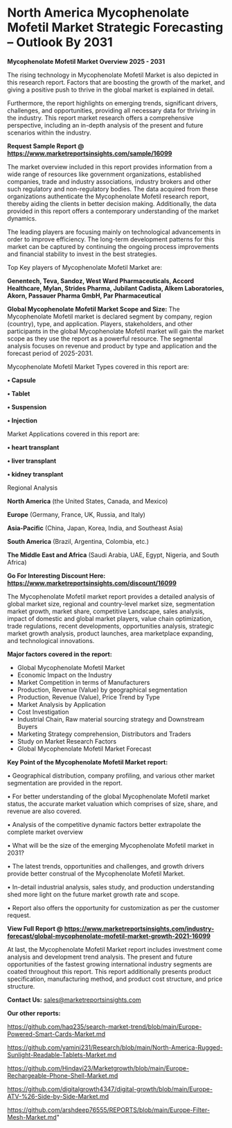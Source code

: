  # North America Mycophenolate Mofetil Market Strategic Forecasting – Outlook By 2031

<Strong> Mycophenolate Mofetil Market Overview 2025 - 2031</strong>

The rising technology in Mycophenolate Mofetil Market is also depicted in this research report. Factors that are boosting the growth of the market, and giving a positive push to thrive in the global market is explained in detail.

Furthermore, the report highlights on emerging trends, significant drivers, challenges, and opportunities, providing all necessary data for thriving in the industry. This report market research offers a comprehensive perspective, including an in-depth analysis of the present and future scenarios within the industry.

<strong>Request Sample Report @ <a href=https://www.marketreportsinsights.com/sample/16099>https://www.marketreportsinsights.com/sample/16099</a></strong>

The market overview included in this report provides information from a wide range of resources like government organizations, established companies, trade and industry associations, industry brokers and other such regulatory and non-regulatory bodies. The data acquired from these organizations authenticate the Mycophenolate Mofetil research report, thereby aiding the clients in better decision making. Additionally, the data provided in this report offers a contemporary understanding of the market dynamics.

The leading players are focusing mainly on technological advancements in order to improve efficiency. The long-term development patterns for this market can be captured by continuing the ongoing process improvements and financial stability to invest in the best strategies.

Top Key players of Mycophenolate Mofetil Market are:

<strong>Genentech, Teva, Sandoz, West Ward Pharmaceuticals, Accord Healthcare, Mylan, Strides Pharma, Jubilant Cadista, Alkem Laboratories, Akorn, Passauer Pharma GmbH, Par Pharmaceutical</strong>

<strong><b>Global Mycophenolate Mofetil Market Scope and Size:</b></strong>
The Mycophenolate Mofetil market is declared segment by company, region (country), type, and application. Players, stakeholders, and other participants in the global Mycophenolate Mofetil market will gain the market scope as they use the report as a powerful resource. The segmental analysis focuses on revenue and product by type and application and the forecast period of 2025-2031.

Mycophenolate Mofetil Market Types covered in this report are:

<strong>• Capsule

• Tablet

• Suspension

• Injection</strong>

Market Applications covered in this report are:

<strong>• heart transplant

• liver transplant

• kidney transplant</strong> 

Regional Analysis

<strong>North America</strong> (the United States, Canada, and Mexico)

<strong>Europe</strong> (Germany, France, UK, Russia, and Italy)

<strong>Asia-Pacific</strong> (China, Japan, Korea, India, and Southeast Asia)

<strong>South America</strong> (Brazil, Argentina, Colombia, etc.)

<strong>The Middle East and Africa</strong> (Saudi Arabia, UAE, Egypt, Nigeria, and South Africa)

<strong>Go For Interesting Discount Here: <a href=https://www.marketreportsinsights.com/discount/16099>https://www.marketreportsinsights.com/discount/16099</a></strong>

The Mycophenolate Mofetil market report provides a detailed analysis of global market size, regional and country-level market size, segmentation market growth, market share, competitive Landscape, sales analysis, impact of domestic and global market players, value chain optimization, trade regulations, recent developments, opportunities analysis, strategic market growth analysis, product launches, area marketplace expanding, and technological innovations.

<strong><b>Major factors covered in the report:</b></strong>
<ul>
  <li>Global Mycophenolate Mofetil Market </li>
  <li>Economic Impact on the Industry</li>
  <li>Market Competition in terms of Manufacturers</li>
  <li>Production, Revenue (Value) by geographical segmentation</li>
  <li>Production, Revenue (Value), Price Trend by Type</li>
  <li>Market Analysis by Application</li>
  <li>Cost Investigation</li>
  <li>Industrial Chain, Raw material sourcing strategy and Downstream Buyers</li>
  <li>Marketing Strategy comprehension, Distributors and Traders</li>
  <li>Study on Market Research Factors</li>
  <li>Global Mycophenolate Mofetil Market Forecast</li>
</ul>

<strong><b>Key Point of the Mycophenolate Mofetil Market report:</b></strong>

• Geographical distribution, company profiling, and various other market segmentation are provided in the report.

• For better understanding of the global Mycophenolate Mofetil market status, the accurate market valuation which comprises of size, share, and revenue are also covered.

• Analysis of the competitive dynamic factors better extrapolate the complete market overview

• What will be the size of the emerging Mycophenolate Mofetil market in 2031?

• The latest trends, opportunities and challenges, and growth drivers provide better construal of the Mycophenolate Mofetil Market.

• In-detail industrial analysis, sales study, and production understanding shed more light on the future market growth rate and scope.

• Report also offers the opportunity for customization as per the customer request.

<strong><b>View Full Report @ <a href=https://www.marketreportsinsights.com/industry-forecast/global-mycophenolate-mofetil-market-growth-2021-16099>https://www.marketreportsinsights.com/industry-forecast/global-mycophenolate-mofetil-market-growth-2021-16099</a></b></strong>


At last, the Mycophenolate Mofetil Market report includes investment come analysis and development trend analysis. The present and future opportunities of the fastest growing international industry segments are coated throughout this report. This report additionally presents product specification, manufacturing method, and product cost structure, and price structure.

<strong>Contact Us:</strong>
sales@marketreportsinsights.com

<strong>Our other reports:</strong>

<a href=https://github.com/haq235/search-market-trend/blob/main/Europe-Powered-Smart-Cards-Market.md>https://github.com/haq235/search-market-trend/blob/main/Europe-Powered-Smart-Cards-Market.md</a>

<a href=https://github.com/yamini231/Research/blob/main/North-America-Rugged-Sunlight-Readable-Tablets-Market.md>https://github.com/yamini231/Research/blob/main/North-America-Rugged-Sunlight-Readable-Tablets-Market.md</a>

<a href=https://github.com/Hindavi23/Marketgrowth/blob/main/Europe-Rechargeable-Phone-Shell-Market.md>https://github.com/Hindavi23/Marketgrowth/blob/main/Europe-Rechargeable-Phone-Shell-Market.md</a>

<a href=https://github.com/digitalgrowth4347/digital-growth/blob/main/Europe-ATV-%26-Side-by-Side-Market.md>https://github.com/digitalgrowth4347/digital-growth/blob/main/Europe-ATV-%26-Side-by-Side-Market.md</a>

<a href=https://github.com/arshdeep76555/REPORTS/blob/main/Europe-Filter-Mesh-Market.md>https://github.com/arshdeep76555/REPORTS/blob/main/Europe-Filter-Mesh-Market.md</a>"
